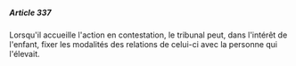 ##### Article 337

Lorsqu'il accueille l'action en contestation, le tribunal peut, dans l'intérêt de l'enfant, fixer les modalités des relations de celui-ci avec la personne qui l'élevait.

